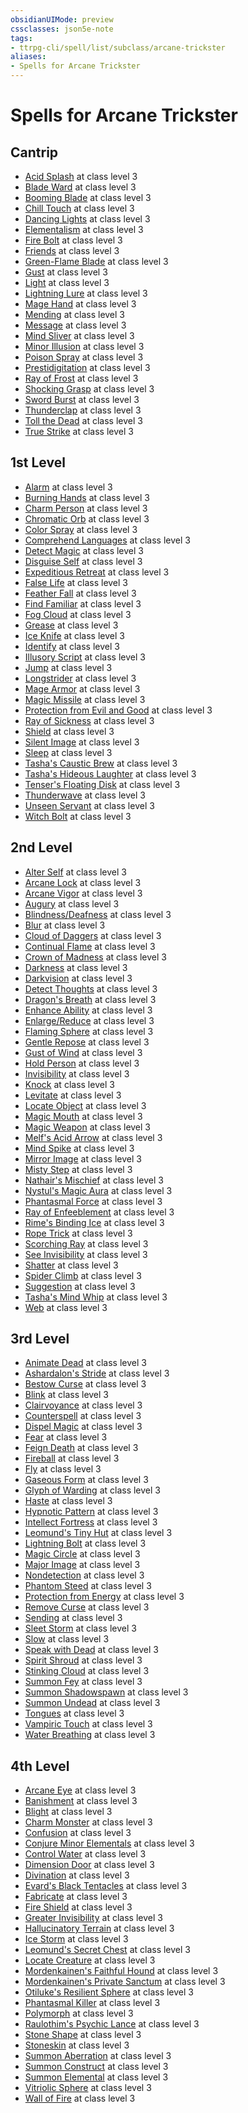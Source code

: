 ```yaml
---
obsidianUIMode: preview
cssclasses: json5e-note
tags:
- ttrpg-cli/spell/list/subclass/arcane-trickster
aliases:
- Spells for Arcane Trickster
---
```

# Spells for Arcane Trickster

## Cantrip

- [Acid Splash](Інструменти%20ДМ/CLI/spells/acid-splash-xphb.md "XPHB") at class level 3
- [Blade Ward](Інструменти%20ДМ/CLI/spells/blade-ward-xphb.md "XPHB") at class level 3
- [Booming Blade](Інструменти%20ДМ/CLI/spells/booming-blade-tce.md "TCE") at class level 3
- [Chill Touch](Інструменти%20ДМ/CLI/spells/chill-touch-xphb.md "XPHB") at class level 3
- [Dancing Lights](Інструменти%20ДМ/CLI/spells/dancing-lights-xphb.md "XPHB") at class level 3
- [Elementalism](Інструменти%20ДМ/CLI/spells/elementalism-xphb.md "XPHB") at class level 3
- [Fire Bolt](Інструменти%20ДМ/CLI/spells/fire-bolt-xphb.md "XPHB") at class level 3
- [Friends](Інструменти%20ДМ/CLI/spells/friends-xphb.md "XPHB") at class level 3
- [Green-Flame Blade](Інструменти%20ДМ/CLI/spells/green-flame-blade-tce.md "TCE") at class level 3
- [Gust](Інструменти%20ДМ/CLI/spells/gust-xge.md "XGE") at class level 3
- [Light](Інструменти%20ДМ/CLI/spells/light-xphb.md "XPHB") at class level 3
- [Lightning Lure](Інструменти%20ДМ/CLI/spells/lightning-lure-tce.md "TCE") at class level 3
- [Mage Hand](Інструменти%20ДМ/CLI/spells/mage-hand-xphb.md "XPHB") at class level 3
- [Mending](Інструменти%20ДМ/CLI/spells/mending-xphb.md "XPHB") at class level 3
- [Message](Інструменти%20ДМ/CLI/spells/message-xphb.md "XPHB") at class level 3
- [Mind Sliver](Інструменти%20ДМ/CLI/spells/mind-sliver-xphb.md "XPHB") at class level 3
- [Minor Illusion](Інструменти%20ДМ/CLI/spells/minor-illusion-xphb.md "XPHB") at class level 3
- [Poison Spray](Інструменти%20ДМ/CLI/spells/poison-spray-xphb.md "XPHB") at class level 3
- [Prestidigitation](Інструменти%20ДМ/CLI/spells/prestidigitation-xphb.md "XPHB") at class level 3
- [Ray of Frost](Інструменти%20ДМ/CLI/spells/ray-of-frost-xphb.md "XPHB") at class level 3
- [Shocking Grasp](Інструменти%20ДМ/CLI/spells/shocking-grasp-xphb.md "XPHB") at class level 3
- [Sword Burst](Інструменти%20ДМ/CLI/spells/sword-burst-tce.md "TCE") at class level 3
- [Thunderclap](Інструменти%20ДМ/CLI/spells/thunderclap-xphb.md "XPHB") at class level 3
- [Toll the Dead](Інструменти%20ДМ/CLI/spells/toll-the-dead-xphb.md "XPHB") at class level 3
- [True Strike](Інструменти%20ДМ/CLI/spells/true-strike-xphb.md "XPHB") at class level 3

## 1st Level

- [Alarm](Інструменти%20ДМ/CLI/spells/alarm-xphb.md "XPHB") at class level 3
- [Burning Hands](Інструменти%20ДМ/CLI/spells/burning-hands-xphb.md "XPHB") at class level 3
- [Charm Person](Інструменти%20ДМ/CLI/spells/charm-person-xphb.md "XPHB") at class level 3
- [Chromatic Orb](Інструменти%20ДМ/CLI/spells/chromatic-orb-xphb.md "XPHB") at class level 3
- [Color Spray](Інструменти%20ДМ/CLI/spells/color-spray-xphb.md "XPHB") at class level 3
- [Comprehend Languages](Інструменти%20ДМ/CLI/spells/comprehend-languages-xphb.md "XPHB") at class level 3
- [Detect Magic](Інструменти%20ДМ/CLI/spells/detect-magic-xphb.md "XPHB") at class level 3
- [Disguise Self](Інструменти%20ДМ/CLI/spells/disguise-self-xphb.md "XPHB") at class level 3
- [Expeditious Retreat](Інструменти%20ДМ/CLI/spells/expeditious-retreat-xphb.md "XPHB") at class level 3
- [False Life](Інструменти%20ДМ/CLI/spells/false-life-xphb.md "XPHB") at class level 3
- [Feather Fall](Інструменти%20ДМ/CLI/spells/feather-fall-xphb.md "XPHB") at class level 3
- [Find Familiar](Інструменти%20ДМ/CLI/spells/find-familiar-xphb.md "XPHB") at class level 3
- [Fog Cloud](Інструменти%20ДМ/CLI/spells/fog-cloud-xphb.md "XPHB") at class level 3
- [Grease](Інструменти%20ДМ/CLI/spells/grease-xphb.md "XPHB") at class level 3
- [Ice Knife](Інструменти%20ДМ/CLI/spells/ice-knife-xphb.md "XPHB") at class level 3
- [Identify](Інструменти%20ДМ/CLI/spells/identify-xphb.md "XPHB") at class level 3
- [Illusory Script](Інструменти%20ДМ/CLI/spells/illusory-script-xphb.md "XPHB") at class level 3
- [Jump](Інструменти%20ДМ/CLI/spells/jump-xphb.md "XPHB") at class level 3
- [Longstrider](Інструменти%20ДМ/CLI/spells/longstrider-xphb.md "XPHB") at class level 3
- [Mage Armor](Інструменти%20ДМ/CLI/spells/mage-armor-xphb.md "XPHB") at class level 3
- [Magic Missile](Інструменти%20ДМ/CLI/spells/magic-missile-xphb.md "XPHB") at class level 3
- [Protection from Evil and Good](Інструменти%20ДМ/CLI/spells/protection-from-evil-and-good-xphb.md "XPHB") at class level 3
- [Ray of Sickness](Інструменти%20ДМ/CLI/spells/ray-of-sickness-xphb.md "XPHB") at class level 3
- [Shield](Інструменти%20ДМ/CLI/spells/shield-xphb.md "XPHB") at class level 3
- [Silent Image](Інструменти%20ДМ/CLI/spells/silent-image-xphb.md "XPHB") at class level 3
- [Sleep](Інструменти%20ДМ/CLI/spells/sleep-xphb.md "XPHB") at class level 3
- [Tasha's Caustic Brew](Інструменти%20ДМ/CLI/spells/tashas-caustic-brew-tce.md "TCE") at class level 3
- [Tasha's Hideous Laughter](Інструменти%20ДМ/CLI/spells/tashas-hideous-laughter-xphb.md "XPHB") at class level 3
- [Tenser's Floating Disk](Інструменти%20ДМ/CLI/spells/tensers-floating-disk-xphb.md "XPHB") at class level 3
- [Thunderwave](Інструменти%20ДМ/CLI/spells/thunderwave-xphb.md "XPHB") at class level 3
- [Unseen Servant](Інструменти%20ДМ/CLI/spells/unseen-servant-xphb.md "XPHB") at class level 3
- [Witch Bolt](Інструменти%20ДМ/CLI/spells/witch-bolt-xphb.md "XPHB") at class level 3

## 2nd Level

- [Alter Self](Інструменти%20ДМ/CLI/spells/alter-self-xphb.md "XPHB") at class level 3
- [Arcane Lock](Інструменти%20ДМ/CLI/spells/arcane-lock-xphb.md "XPHB") at class level 3
- [Arcane Vigor](Інструменти%20ДМ/CLI/spells/arcane-vigor-xphb.md "XPHB") at class level 3
- [Augury](Інструменти%20ДМ/CLI/spells/augury-xphb.md "XPHB") at class level 3
- [Blindness/Deafness](Інструменти%20ДМ/CLI/spells/blindness-deafness-xphb.md "XPHB") at class level 3
- [Blur](Інструменти%20ДМ/CLI/spells/blur-xphb.md "XPHB") at class level 3
- [Cloud of Daggers](Інструменти%20ДМ/CLI/spells/cloud-of-daggers-xphb.md "XPHB") at class level 3
- [Continual Flame](Інструменти%20ДМ/CLI/spells/continual-flame-xphb.md "XPHB") at class level 3
- [Crown of Madness](Інструменти%20ДМ/CLI/spells/crown-of-madness-xphb.md "XPHB") at class level 3
- [Darkness](Інструменти%20ДМ/CLI/spells/darkness-xphb.md "XPHB") at class level 3
- [Darkvision](Інструменти%20ДМ/CLI/spells/darkvision-xphb.md "XPHB") at class level 3
- [Detect Thoughts](Інструменти%20ДМ/CLI/spells/detect-thoughts-xphb.md "XPHB") at class level 3
- [Dragon's Breath](Інструменти%20ДМ/CLI/spells/dragons-breath-xphb.md "XPHB") at class level 3
- [Enhance Ability](Інструменти%20ДМ/CLI/spells/enhance-ability-xphb.md "XPHB") at class level 3
- [Enlarge/Reduce](Інструменти%20ДМ/CLI/spells/enlarge-reduce-xphb.md "XPHB") at class level 3
- [Flaming Sphere](Інструменти%20ДМ/CLI/spells/flaming-sphere-xphb.md "XPHB") at class level 3
- [Gentle Repose](Інструменти%20ДМ/CLI/spells/gentle-repose-xphb.md "XPHB") at class level 3
- [Gust of Wind](Інструменти%20ДМ/CLI/spells/gust-of-wind-xphb.md "XPHB") at class level 3
- [Hold Person](Інструменти%20ДМ/CLI/spells/hold-person-xphb.md "XPHB") at class level 3
- [Invisibility](Інструменти%20ДМ/CLI/spells/invisibility-xphb.md "XPHB") at class level 3
- [Knock](Інструменти%20ДМ/CLI/spells/knock-xphb.md "XPHB") at class level 3
- [Levitate](Інструменти%20ДМ/CLI/spells/levitate-xphb.md "XPHB") at class level 3
- [Locate Object](Інструменти%20ДМ/CLI/spells/locate-object-xphb.md "XPHB") at class level 3
- [Magic Mouth](Інструменти%20ДМ/CLI/spells/magic-mouth-xphb.md "XPHB") at class level 3
- [Magic Weapon](Інструменти%20ДМ/CLI/spells/magic-weapon-xphb.md "XPHB") at class level 3
- [Melf's Acid Arrow](Інструменти%20ДМ/CLI/spells/melfs-acid-arrow-xphb.md "XPHB") at class level 3
- [Mind Spike](Інструменти%20ДМ/CLI/spells/mind-spike-xphb.md "XPHB") at class level 3
- [Mirror Image](Інструменти%20ДМ/CLI/spells/mirror-image-xphb.md "XPHB") at class level 3
- [Misty Step](Інструменти%20ДМ/CLI/spells/misty-step-xphb.md "XPHB") at class level 3
- [Nathair's Mischief](Інструменти%20ДМ/CLI/spells/nathairs-mischief-ftd.md "FTD") at class level 3
- [Nystul's Magic Aura](Інструменти%20ДМ/CLI/spells/nystuls-magic-aura-xphb.md "XPHB") at class level 3
- [Phantasmal Force](Інструменти%20ДМ/CLI/spells/phantasmal-force-xphb.md "XPHB") at class level 3
- [Ray of Enfeeblement](Інструменти%20ДМ/CLI/spells/ray-of-enfeeblement-xphb.md "XPHB") at class level 3
- [Rime's Binding Ice](Інструменти%20ДМ/CLI/spells/rimes-binding-ice-ftd.md "FTD") at class level 3
- [Rope Trick](Інструменти%20ДМ/CLI/spells/rope-trick-xphb.md "XPHB") at class level 3
- [Scorching Ray](Інструменти%20ДМ/CLI/spells/scorching-ray-xphb.md "XPHB") at class level 3
- [See Invisibility](Інструменти%20ДМ/CLI/spells/see-invisibility-xphb.md "XPHB") at class level 3
- [Shatter](Інструменти%20ДМ/CLI/spells/shatter-xphb.md "XPHB") at class level 3
- [Spider Climb](Інструменти%20ДМ/CLI/spells/spider-climb-xphb.md "XPHB") at class level 3
- [Suggestion](Інструменти%20ДМ/CLI/spells/suggestion-xphb.md "XPHB") at class level 3
- [Tasha's Mind Whip](Інструменти%20ДМ/CLI/spells/tashas-mind-whip-tce.md "TCE") at class level 3
- [Web](Інструменти%20ДМ/CLI/spells/web-xphb.md "XPHB") at class level 3

## 3rd Level

- [Animate Dead](Інструменти%20ДМ/CLI/spells/animate-dead-xphb.md "XPHB") at class level 3
- [Ashardalon's Stride](Інструменти%20ДМ/CLI/spells/ashardalons-stride-ftd.md "FTD") at class level 3
- [Bestow Curse](Інструменти%20ДМ/CLI/spells/bestow-curse-xphb.md "XPHB") at class level 3
- [Blink](Інструменти%20ДМ/CLI/spells/blink-xphb.md "XPHB") at class level 3
- [Clairvoyance](Інструменти%20ДМ/CLI/spells/clairvoyance-xphb.md "XPHB") at class level 3
- [Counterspell](Інструменти%20ДМ/CLI/spells/counterspell-xphb.md "XPHB") at class level 3
- [Dispel Magic](Інструменти%20ДМ/CLI/spells/dispel-magic-xphb.md "XPHB") at class level 3
- [Fear](Інструменти%20ДМ/CLI/spells/fear-xphb.md "XPHB") at class level 3
- [Feign Death](Інструменти%20ДМ/CLI/spells/feign-death-xphb.md "XPHB") at class level 3
- [Fireball](Інструменти%20ДМ/CLI/spells/fireball-xphb.md "XPHB") at class level 3
- [Fly](Інструменти%20ДМ/CLI/spells/fly-xphb.md "XPHB") at class level 3
- [Gaseous Form](Інструменти%20ДМ/CLI/spells/gaseous-form-xphb.md "XPHB") at class level 3
- [Glyph of Warding](Інструменти%20ДМ/CLI/spells/glyph-of-warding-xphb.md "XPHB") at class level 3
- [Haste](Інструменти%20ДМ/CLI/spells/haste-xphb.md "XPHB") at class level 3
- [Hypnotic Pattern](Інструменти%20ДМ/CLI/spells/hypnotic-pattern-xphb.md "XPHB") at class level 3
- [Intellect Fortress](Інструменти%20ДМ/CLI/spells/intellect-fortress-tce.md "TCE") at class level 3
- [Leomund's Tiny Hut](Інструменти%20ДМ/CLI/spells/leomunds-tiny-hut-xphb.md "XPHB") at class level 3
- [Lightning Bolt](Інструменти%20ДМ/CLI/spells/lightning-bolt-xphb.md "XPHB") at class level 3
- [Magic Circle](Інструменти%20ДМ/CLI/spells/magic-circle-xphb.md "XPHB") at class level 3
- [Major Image](Інструменти%20ДМ/CLI/spells/major-image-xphb.md "XPHB") at class level 3
- [Nondetection](Інструменти%20ДМ/CLI/spells/nondetection-xphb.md "XPHB") at class level 3
- [Phantom Steed](Інструменти%20ДМ/CLI/spells/phantom-steed-xphb.md "XPHB") at class level 3
- [Protection from Energy](Інструменти%20ДМ/CLI/spells/protection-from-energy-xphb.md "XPHB") at class level 3
- [Remove Curse](Інструменти%20ДМ/CLI/spells/remove-curse-xphb.md "XPHB") at class level 3
- [Sending](Інструменти%20ДМ/CLI/spells/sending-xphb.md "XPHB") at class level 3
- [Sleet Storm](Інструменти%20ДМ/CLI/spells/sleet-storm-xphb.md "XPHB") at class level 3
- [Slow](Інструменти%20ДМ/CLI/spells/slow-xphb.md "XPHB") at class level 3
- [Speak with Dead](Інструменти%20ДМ/CLI/spells/speak-with-dead-xphb.md "XPHB") at class level 3
- [Spirit Shroud](Інструменти%20ДМ/CLI/spells/spirit-shroud-tce.md "TCE") at class level 3
- [Stinking Cloud](Інструменти%20ДМ/CLI/spells/stinking-cloud-xphb.md "XPHB") at class level 3
- [Summon Fey](Інструменти%20ДМ/CLI/spells/summon-fey-xphb.md "XPHB") at class level 3
- [Summon Shadowspawn](Інструменти%20ДМ/CLI/spells/summon-shadowspawn-tce.md "TCE") at class level 3
- [Summon Undead](Інструменти%20ДМ/CLI/spells/summon-undead-xphb.md "XPHB") at class level 3
- [Tongues](Інструменти%20ДМ/CLI/spells/tongues-xphb.md "XPHB") at class level 3
- [Vampiric Touch](Інструменти%20ДМ/CLI/spells/vampiric-touch-xphb.md "XPHB") at class level 3
- [Water Breathing](Інструменти%20ДМ/CLI/spells/water-breathing-xphb.md "XPHB") at class level 3

## 4th Level

- [Arcane Eye](Інструменти%20ДМ/CLI/spells/arcane-eye-xphb.md "XPHB") at class level 3
- [Banishment](Інструменти%20ДМ/CLI/spells/banishment-xphb.md "XPHB") at class level 3
- [Blight](Інструменти%20ДМ/CLI/spells/blight-xphb.md "XPHB") at class level 3
- [Charm Monster](Інструменти%20ДМ/CLI/spells/charm-monster-xphb.md "XPHB") at class level 3
- [Confusion](Інструменти%20ДМ/CLI/spells/confusion-xphb.md "XPHB") at class level 3
- [Conjure Minor Elementals](Інструменти%20ДМ/CLI/spells/conjure-minor-elementals-xphb.md "XPHB") at class level 3
- [Control Water](Інструменти%20ДМ/CLI/spells/control-water-xphb.md "XPHB") at class level 3
- [Dimension Door](Інструменти%20ДМ/CLI/spells/dimension-door-xphb.md "XPHB") at class level 3
- [Divination](Інструменти%20ДМ/CLI/spells/divination-xphb.md "XPHB") at class level 3
- [Evard's Black Tentacles](Інструменти%20ДМ/CLI/spells/evards-black-tentacles-xphb.md "XPHB") at class level 3
- [Fabricate](Інструменти%20ДМ/CLI/spells/fabricate-xphb.md "XPHB") at class level 3
- [Fire Shield](Інструменти%20ДМ/CLI/spells/fire-shield-xphb.md "XPHB") at class level 3
- [Greater Invisibility](Інструменти%20ДМ/CLI/spells/greater-invisibility-xphb.md "XPHB") at class level 3
- [Hallucinatory Terrain](Інструменти%20ДМ/CLI/spells/hallucinatory-terrain-xphb.md "XPHB") at class level 3
- [Ice Storm](Інструменти%20ДМ/CLI/spells/ice-storm-xphb.md "XPHB") at class level 3
- [Leomund's Secret Chest](Інструменти%20ДМ/CLI/spells/leomunds-secret-chest-xphb.md "XPHB") at class level 3
- [Locate Creature](Інструменти%20ДМ/CLI/spells/locate-creature-xphb.md "XPHB") at class level 3
- [Mordenkainen's Faithful Hound](Інструменти%20ДМ/CLI/spells/mordenkainens-faithful-hound-xphb.md "XPHB") at class level 3
- [Mordenkainen's Private Sanctum](Інструменти%20ДМ/CLI/spells/mordenkainens-private-sanctum-xphb.md "XPHB") at class level 3
- [Otiluke's Resilient Sphere](Інструменти%20ДМ/CLI/spells/otilukes-resilient-sphere-xphb.md "XPHB") at class level 3
- [Phantasmal Killer](Інструменти%20ДМ/CLI/spells/phantasmal-killer-xphb.md "XPHB") at class level 3
- [Polymorph](Інструменти%20ДМ/CLI/spells/polymorph-xphb.md "XPHB") at class level 3
- [Raulothim's Psychic Lance](Інструменти%20ДМ/CLI/spells/raulothims-psychic-lance-ftd.md "FTD") at class level 3
- [Stone Shape](Інструменти%20ДМ/CLI/spells/stone-shape-xphb.md "XPHB") at class level 3
- [Stoneskin](Інструменти%20ДМ/CLI/spells/stoneskin-xphb.md "XPHB") at class level 3
- [Summon Aberration](Інструменти%20ДМ/CLI/spells/summon-aberration-xphb.md "XPHB") at class level 3
- [Summon Construct](Інструменти%20ДМ/CLI/spells/summon-construct-xphb.md "XPHB") at class level 3
- [Summon Elemental](Інструменти%20ДМ/CLI/spells/summon-elemental-xphb.md "XPHB") at class level 3
- [Vitriolic Sphere](Інструменти%20ДМ/CLI/spells/vitriolic-sphere-xphb.md "XPHB") at class level 3
- [Wall of Fire](Інструменти%20ДМ/CLI/spells/wall-of-fire-xphb.md "XPHB") at class level 3